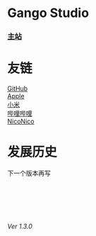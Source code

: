 
<html>
  <head>
    <meta charset = 'gb2312'/>
  </head>
  <body>
    <h1>Gango Studio</h1>
      <h3><a href = "UntitledFrameset-2.html">主站</a>
      </h3>
    <h1>友链</h1>
      <p>
        <a href = "https://www.github.com">GitHub</a>
        <br/>
        <a href = "https://www.apple.com">Apple</a>
        <br/>
        <a href = "https://www.mi.com">小米</a>
        <br/>
        <a href = "https://www.bilibili.com">哔哩哔哩</a>
        <br/>
        <a href = "https://www.nicovideo.jp">NicoNico</a>
      </p>
    <h1>发展历史</h1>
      <p>下一个版本再写</p>
    <br/> 
    <br/>
    <br/>
    <br/>
    <h6>Ver 1.3.0</h6>
  </body>
</html>

